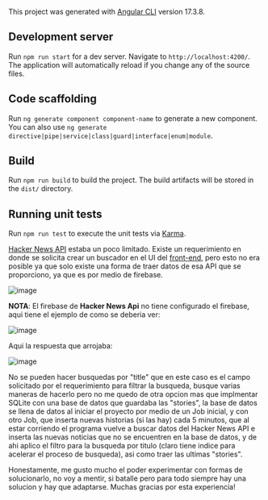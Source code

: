 This project was generated with [Angular CLI](https://github.com/angular/angular-cli) version 17.3.8.

## Development server

Run `npm run start` for a dev server. Navigate to `http://localhost:4200/`. The application will automatically reload if you change any of the source files.

## Code scaffolding

Run `ng generate component component-name` to generate a new component. You can also use `ng generate directive|pipe|service|class|guard|interface|enum|module`.

## Build

Run `npm run build` to build the project. The build artifacts will be stored in the `dist/` directory.

## Running unit tests

Run `npm run test` to execute the unit tests via [Karma](https://karma-runner.github.io).

[Hacker News API](https://github.com/HackerNews/API) estaba un poco limitado. Existe un requerimiento en donde se solicita crear un buscador en el UI del [front-end](https://github.com/Jei-San/coding-challenge-endava-frontend/tree/main), pero esto no era posible ya que solo existe una forma de traer datos de esa API que se proporciono, ya que es por medio de firebase.

![image](https://github.com/user-attachments/assets/6eae0e48-7248-48c6-af30-603bc1e82f6e)

**NOTA**: El firebase de **Hacker News Api** no tiene configurado el firebase, aqui tiene el ejemplo de como se deberia ver:

![image](https://github.com/user-attachments/assets/51ee94be-15b2-46b1-b23c-b52030afed7e)

Aqui la respuesta que arrojaba:

![image](https://github.com/user-attachments/assets/a2fb26dd-9231-4732-abf4-fda8f4248ab2)

No se pueden hacer busquedas por "title" que en este caso es el campo solicitado por el requerimiento para filtrar la busqueda, busque varias maneras de hacerlo pero no me quedo de otra opcion mas que implmentar SQLite con una base de datos que guardaba las "stories", la base de datos se llena de datos al iniciar el proyecto por medio de un Job inicial, y con otro Job, que inserta nuevas historias (si las hay) cada 5 minutos, que al estar corriendo el programa vuelve a buscar datos del Hacker News API e inserta las nuevas noticias que no se encuentren en la base de datos, y de ahi aplico el filtro para la busqueda por titulo (claro tiene indice para acelerar el proceso de busqueda), asi como traer las ultimas "stories".

Honestamente, me gusto mucho el poder experimentar con formas de solucionarlo, no voy a mentir, si batalle pero para todo siempre hay una solucion y hay que adaptarse. Muchas gracias por esta experiencia!
